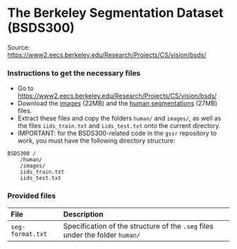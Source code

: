# The Berkeley Segmentation Dataset (BSDS300)

Source: https://www2.eecs.berkeley.edu/Research/Projects/CS/vision/bsds/


### Instructions to get the necessary files

- Go to https://www2.eecs.berkeley.edu/Research/Projects/CS/vision/bsds/
- Download the [images][images] (22MB) and the [human segmentations][human] (27MB) files.
- Extract these files and copy the folders `human/` and `images/`, as well as the files `iids_train.txt` and `iids_test.txt` onto the current directory.
- IMPORTANT: for the BSDS300-related code in the `gssr` repository to work, you must have the following directory structure:

```
BSDS300 /
	/human/
	/images/
	iids_train.txt
	iids_test.txt
```


### Provided files

| File             | Description                                                  |
| :--------------- | :----------------------------------------------------------- |
| `seg-format.txt` | Specification of the structure of the `.seg` files under the folder `human/` |



[images]: https://www2.eecs.berkeley.edu/Research/Projects/CS/vision/bsds/BSDS300-images.tgz
[human]: https://www2.eecs.berkeley.edu/Research/Projects/CS/vision/bsds/BSDS300-human.tgz
